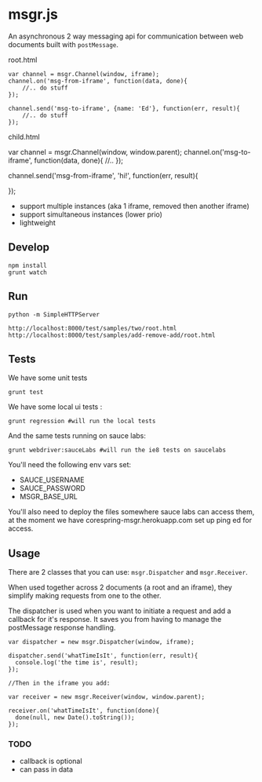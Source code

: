 # msgr.js

An asynchronous 2 way messaging api for communication between web documents built with `postMessage`.

root.html

    var channel = msgr.Channel(window, iframe);
    channel.on('msg-from-iframe', function(data, done){
        //.. do stuff
    });

    channel.send('msg-to-iframe', {name: 'Ed'}, function(err, result){
        //.. do stuff
    });


child.html

   var channel = msgr.Channel(window, window.parent);
   channel.on('msg-to-iframe', function(data, done){
      //..
   });

   channel.send('msg-from-iframe', 'hi!', function(err, result){

   });


* support multiple instances (aka 1 iframe, removed then another iframe)
* support simultaneous instances (lower prio)
* lightweight

## Develop

    npm install
    grunt watch

## Run

    python -m SimpleHTTPServer

    http://localhost:8000/test/samples/two/root.html
    http://localhost:8000/test/samples/add-remove-add/root.html

## Tests
We have some unit tests

    grunt test

We have some local ui tests :

    grunt regression #will run the local tests

And the same tests running on sauce labs:

    grunt webdriver:sauceLabs #will run the ie8 tests on saucelabs

You'll need the following env vars set:
* SAUCE_USERNAME
* SAUCE_PASSWORD
* MSGR_BASE_URL

You'll also need to deploy the files somewhere sauce labs can access them, at the moment we have corespring-msgr.herokuapp.com set up ping ed for access.


## Usage


There are 2 classes that you can use: `msgr.Dispatcher` and `msgr.Receiver`.

When used together across 2 documents (a root and an iframe), they simplify making requests from one to the other.

The dispatcher is used when you want to initiate a request and add a callback for it's response. It saves you from having to manage the postMessage response handling.

    var dispatcher = new msgr.Dispatcher(window, iframe);

    dispatcher.send('whatTimeIsIt', function(err, result){
      console.log('the time is', result);
    });

    //Then in the iframe you add:

    var receiver = new msgr.Receiver(window, window.parent);

    receiver.on('whatTimeIsIt', function(done){
      done(null, new Date().toString());
    });

### TODO

* callback is optional
* can pass in data
